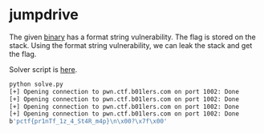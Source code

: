 [](ctf=b01lers-ctf-2020)
[](type=pwn)
[](tags=format-string)
[](tools=python)

# jumpdrive

The given [binary](../jumpdrive) has a format string vulnerability. The flag is
stored on the stack. Using the format string vulnerability, we can leak the
stack and get the flag.

Solver script is [here](./solve.py).

```sh
python solve.py
[+] Opening connection to pwn.ctf.b01lers.com on port 1002: Done
[+] Opening connection to pwn.ctf.b01lers.com on port 1002: Done
[+] Opening connection to pwn.ctf.b01lers.com on port 1002: Done
[+] Opening connection to pwn.ctf.b01lers.com on port 1002: Done
b'pctf{pr1nTf_1z_4_St4R_m4p}\n\x00?\x7f\x00'
```
